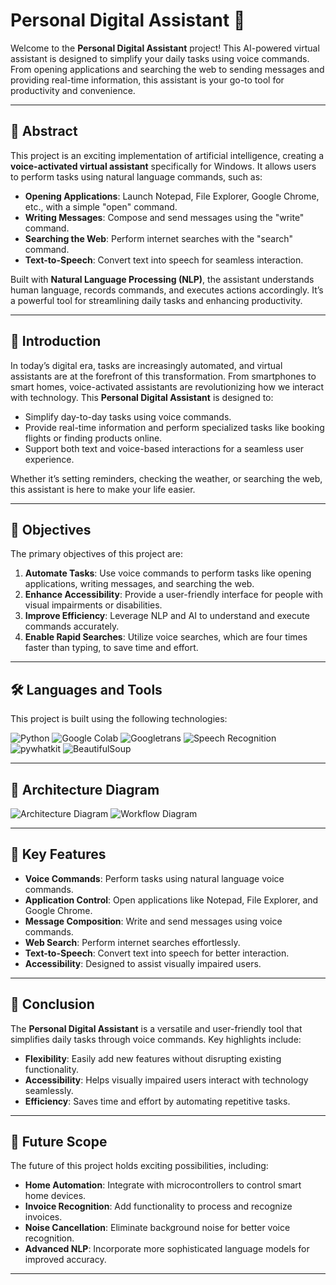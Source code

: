 # Personal Digital Assistant 🤖

Welcome to the **Personal Digital Assistant** project! This AI-powered virtual assistant is designed to simplify your daily tasks using voice commands. From opening applications and searching the web to sending messages and providing real-time information, this assistant is your go-to tool for productivity and convenience.

---

## 📌 Abstract

This project is an exciting implementation of artificial intelligence, creating a **voice-activated virtual assistant** specifically for Windows. It allows users to perform tasks using natural language commands, such as:

- **Opening Applications**: Launch Notepad, File Explorer, Google Chrome, etc., with a simple "open" command.
- **Writing Messages**: Compose and send messages using the "write" command.
- **Searching the Web**: Perform internet searches with the "search" command.
- **Text-to-Speech**: Convert text into speech for seamless interaction.

Built with **Natural Language Processing (NLP)**, the assistant understands human language, records commands, and executes actions accordingly. It’s a powerful tool for streamlining daily tasks and enhancing productivity.

---

## 🚀 Introduction

In today’s digital era, tasks are increasingly automated, and virtual assistants are at the forefront of this transformation. From smartphones to smart homes, voice-activated assistants are revolutionizing how we interact with technology. This **Personal Digital Assistant** is designed to:

- Simplify day-to-day tasks using voice commands.
- Provide real-time information and perform specialized tasks like booking flights or finding products online.
- Support both text and voice-based interactions for a seamless user experience.

Whether it’s setting reminders, checking the weather, or searching the web, this assistant is here to make your life easier.

---

## 🎯 Objectives

The primary objectives of this project are:

1. **Automate Tasks**: Use voice commands to perform tasks like opening applications, writing messages, and searching the web.
2. **Enhance Accessibility**: Provide a user-friendly interface for people with visual impairments or disabilities.
3. **Improve Efficiency**: Leverage NLP and AI to understand and execute commands accurately.
4. **Enable Rapid Searches**: Utilize voice searches, which are four times faster than typing, to save time and effort.

---

## 🛠️ Languages and Tools

This project is built using the following technologies:

![Python](https://img.shields.io/badge/-Python3-3776AB?logo=python&logoColor=white)
![Google Colab](https://img.shields.io/badge/-Colab-F9AB00?logo=googlecolab&logoColor=white)
![Googletrans](https://img.shields.io/badge/-Googletrans-4285F4?logo=googletranslate&logoColor=white)
![Speech Recognition](https://img.shields.io/badge/-SpeechRecognition-4285F4?logo=speechrecognition&logoColor=white)
![pywhatkit](https://img.shields.io/badge/-pywhatkit-4285F4?logo=python&logoColor=white)
![BeautifulSoup](https://img.shields.io/badge/-BeautifulSoup-4B8D3B?logo=python&logoColor=white)

---

## 🧩 Architecture Diagram

![Architecture Diagram](https://github.com/Kaushal03/Personal-Digital-Assistant/assets/67416597/5016120e-7a4a-46b8-97e3-e21107625d92)
![Workflow Diagram](https://github.com/Kaushal03/Personal-Digital-Assistant/assets/67416597/033daf77-5245-45b5-ba7c-ece492eeef3b)

---

## 🎯 Key Features

- **Voice Commands**: Perform tasks using natural language voice commands.
- **Application Control**: Open applications like Notepad, File Explorer, and Google Chrome.
- **Message Composition**: Write and send messages using voice commands.
- **Web Search**: Perform internet searches effortlessly.
- **Text-to-Speech**: Convert text into speech for better interaction.
- **Accessibility**: Designed to assist visually impaired users.

---

## 🏁 Conclusion

The **Personal Digital Assistant** is a versatile and user-friendly tool that simplifies daily tasks through voice commands. Key highlights include:

- **Flexibility**: Easily add new features without disrupting existing functionality.
- **Accessibility**: Helps visually impaired users interact with technology seamlessly.
- **Efficiency**: Saves time and effort by automating repetitive tasks.

---

## 🔮 Future Scope

The future of this project holds exciting possibilities, including:

- **Home Automation**: Integrate with microcontrollers to control smart home devices.
- **Invoice Recognition**: Add functionality to process and recognize invoices.
- **Noise Cancellation**: Eliminate background noise for better voice recognition.
- **Advanced NLP**: Incorporate more sophisticated language models for improved accuracy.

---
